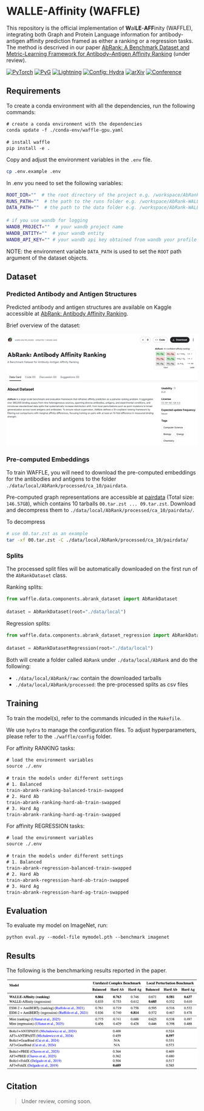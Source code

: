 # WALLE-Affinity (WAFFLE)

This repository is the official implementation of **W**al**LE**-**AFF**inity (WAFFLE),
integrating both Graph and Protein Language information for antibody-antigen
affinity prediction framed as either a ranking or a regression tasks. The method is descrived in our
paper [AbRank: A Benchmark Dataset and Metric-Learning Framework for Antibody–Antigen Affinity Ranking](https://doi.org/10.48550/arXiv.2506.17857) (under review).

<a href="https://pytorch.org/get-started/locally/"><img alt="PyTorch" src="https://img.shields.io/badge/PyTorch-ee4c2c?logo=pytorch&logoColor=white"></a>
[![PyG](https://img.shields.io/badge/PyTorch-Geometric-orange.svg)](https://pyg.org/)
<a href="https://pytorchlightning.ai/"><img alt="Lightning" src="https://img.shields.io/badge/-Lightning-792ee5?logo=pytorchlightning&logoColor=white"></a>
<a href="https://hydra.cc/"><img alt="Config: Hydra" src="https://img.shields.io/badge/Config-Hydra-89b8cd"></a>
[![arXiv](https://img.shields.io/badge/arXiv-2506.17857-b31b1b.svg)](https://doi.org/10.48550/arXiv.2506.17857)
[![Conference](http://img.shields.io/badge/NeurIPS-2025-4b44ce.svg)](https://neurips.cc/)


## Requirements

To create a conda environment with all the dependencies, run the following commands:

```setup
# create a conda environment with the dependencies
conda update -f ./conda-env/waffle-gpu.yaml

# install waffle
pip install -e .
```

Copy and adjust the environment variables in the `.env` file.

```sh
cp .env.example .env
```

In .env you need to set the following variables:

```sh
ROOT_DIR=""  # the root directory of the project e.g. /workspace/AbRank-WALLE-Affinity
RUNS_PATH=""  # the path to the runs folder e.g. /workspace/AbRank-WALLE-Affinity/runs
DATA_PATH=""  # the path to the data folder e.g. /workspace/AbRank-WALLE-Affinity/data/local

# if you use wandb for logging
WANDB_PROJECT=""  # your wandb project name
WANDB_ENTITY=""  # your wandb entity
WANDB_API_KEY="" # your wandb api key obtained from wandb your profile page
```

NOTE: the environment variable `DATA_PATH` is used to set the `ROOT` path
argument of the dataset objects.

## Dataset

### Predicted Antibody and Antigen Structures

Predicted antibody and antigen structures are available on Kaggle accessible at
[AbRank: Antibody Affinity Ranking](https://www.kaggle.com/datasets/aurlienplissier/abrank).

Brief overview of the dataset:

![./figures/abrank-predicted-structures-kaggle.png](./figures/abrank-predicted-structures-kaggle.png)

### Pre-computed Embeddings

To train WAFFLE, you will need to download the pre-computed embeddings for
the antibodies and antigens to the folder
`./data/local/AbRank/processed/ca_10/pairdata`.

Pre-computed graph representations are accessible at 
[pairdata](https://drive.google.com/drive/folders/13BXfJW-hfbqx-wKrvei5sCuvXBV6m0kJ) (Total size: `146.57GB`), 
which contains 10 tarballs `00.tar.zst ... 09.tar.zst`. 
Download and decompress them to
`./data/local/AbRank/processed/ca_10/pairdata/`.

To decompress

```sh
# use 00.tar.zst as an example
tar -xf 00.tar.zst -C ./data/local/AbRank/processed/ca_10/pairdata/
```

### Splits

The processed split files will be automatically downloaded on the first run of the
`AbRankDataset` class.

Ranking splits:

```python
from waffle.data.components.abrank_dataset import AbRankDataset

dataset = AbRankDataset(root="./data/local")
```

Regression splits:

```python
from waffle.data.components.abrank_dataset_regression import AbRankDatasetRegression

dataset = AbRankDatasetRegression(root="./data/local")
```

Both will create a folder called `AbRank` under `./data/local/AbRank` and do
the following:

- `./data/local/AbRank/raw`: contain the downloaded tarballs
- `./data/local/AbRank/processed`: the pre-processed splits as csv files

## Training

To train the model(s), refer to the commands inlcuded in the `Makefile`.

We use `hydra` to manage the configuration files. To adjust hyperparameters, please refer to the `./waffle/config` folder.

For affinity RANKING tasks:

```train
# load the environment variables
source ./.env

# train the models under different settings
# 1. Balanced
train-abrank-ranking-balanced-train-swapped
# 2. Hard Ab
train-abrank-ranking-hard-ab-train-swapped
# 3. Hard Ag
train-abrank-ranking-hard-ag-train-swapped
```

For affinity REGRESSION tasks:

```train
# load the environment variables
source ./.env

# train the models under different settings
# 1. Balanced
train-abrank-regression-balanced-train-swapped
# 2. Hard Ab
train-abrank-regression-hard-ab-train-swapped
# 3. Hard Ag
train-abrank-regression-hard-ag-train-swapped
```

## Evaluation

To evaluate my model on ImageNet, run:

```eval
python eval.py --model-file mymodel.pth --benchmark imagenet
```

## Results

The following is the benchmarking results reported in the paper.

![./figures/benchmarking-results.png](./figures/benchmarking-results.png)

## Citation

> Under review, coming soon.
